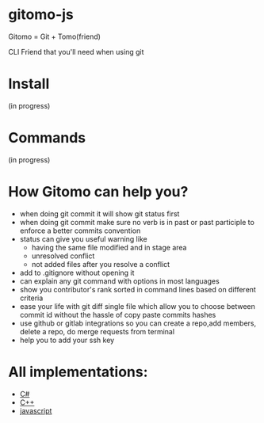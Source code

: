 # gitomo-js

Gitomo = Git + Tomo(friend)

CLI Friend that you'll need when using git

# Install 

(in progress)


# Commands

(in progress)


# How Gitomo can help you?

- when doing git commit it will show git status first
- when doing git commit make sure no verb is in past or past participle to enforce a better commits convention 
- status can give you useful warning like 
    - having the same file modified and in stage area 
    - unresolved conflict 
    - not added files after you resolve a conflict 
- add to .gitignore without opening it
- can explain any git command with options in most languages 
- show you contributor's rank sorted in command lines based on different criteria
- ease your life with git diff single file which allow you to choose between commit id without the hassle of copy paste commits hashes
- use github or gitlab integrations so you can create a repo,add members, delete a repo, do merge requests from terminal
- help you to add your ssh key



# All implementations:

- [C#](https://github.com/Gitomo-Git-Tools/gitomo-csharp)
- [C++](https://github.com/Gitomo-Git-Tools/gitomo-cplusplus)
- [javascript](https://github.com/Gitomo-Git-Tools/gitomo-js)

